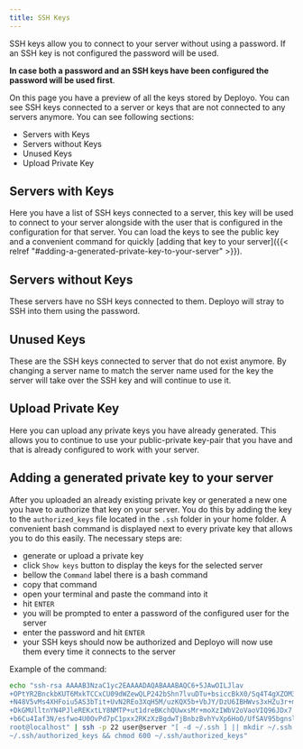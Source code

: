```yaml
---
title: SSH Keys
---
```

SSH keys allow you to connect to your server without using a password.
If an SSH key is not configured the password will be used.

**In case both a password and an SSH keys have been configured the password will be used first**.

On this page you have a preview of all the keys stored by Deployo. You can see SSH keys connected to a server or keys that are not connected to any servers anymore. You can see following sections:

* Servers with Keys
* Servers without Keys
* Unused Keys
* Upload Private Key

## Servers with Keys

Here you have a list of SSH keys connected to a server, this key will be used to connect to your server alongside with the user that is configured in the configuration for that server.
You can load the keys to see the public key and a convenient command for quickly [adding that key to your server]({{< relref "#adding-a-generated-private-key-to-your-server" >}}).

## Servers without Keys

These servers have no SSH keys connected to them. Deployo will stray to SSH into them using the password.

## Unused Keys

These are the SSH keys connected to server that do not exist anymore. By changing a server name to match the server name used for the key the server will take over the SSH key and will continue to use it.

## Upload Private Key

Here you can upload any private keys you have already generated. This allows you to continue to use your public-private key-pair that you have and that is already configured to work with your server.

## Adding a generated private key to your server

After you uploaded an already existing private key or generated a new one you have to authorize that key on your server. You do this by adding the key to the `authorized_keys` file located in the `.ssh` folder in your home folder. A convenient bash command is displayed next to every private key that allows you to do this easily. The necessary steps are:

* generate or upload a private key
* click `Show keys` button to display the keys for the selected server
* bellow the `Command` label there is a bash command
* copy that command
* open your terminal and paste the command into it
* hit `ENTER`
* you will be prompted to enter a password of the configured user for the server
* enter the password and hit `ENTER`
* your SSH keys should now be authorized and Deployo will now use them every time it connects to the server

Example of the command:

```bash
echo "ssh-rsa AAAAB3NzaC1yc2EAAAADAQABAAABAQC6+5JAwOILJlav
+OPtYR2BnckbKUT6MxkTCCxCU09dWZewQLP242bShn7lvuDTu+bsiccBkX0/Sq4T4gXZOM3vkgUlrV6G
+N48V5vMs4XHFoiu5AS3bTit+UvN2REo3XqH5M/uzKQX5b+VbJY/DzU6IBHWvs3xHZu3r+mnsoqGh6ouerk4brVPYd
+DkGMUlltnYN4PJleREKxtLY8NMTP+ut1dreBKchQUwxsMr+moXzIWbV2oVaoVIQ96JDx7
+b6Cu4Iaf3N/esfwo4U0OvPd7pC1pxx2RKzXzBgdwTjBnbzBvhYvXp6HoO/UfSAV95bgnslnjZb4DRjZTFoYGJ5P
root@localhost" | ssh -p 22 user@server "[ -d ~/.ssh ] || mkdir ~/.ssh && cat >>
~/.ssh/authorized_keys && chmod 600 ~/.ssh/authorized_keys"
```